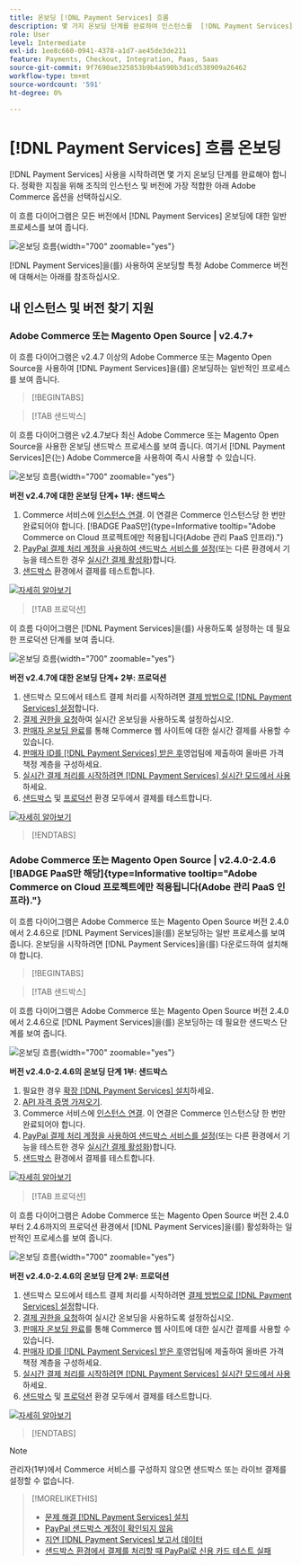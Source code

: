 ```yaml
---
title: 온보딩 [!DNL Payment Services] 흐름
description: 몇 가지 온보딩 단계를 완료하여 인스턴스를  [!DNL Payment Services] 기능과 연결하십시오.
role: User
level: Intermediate
exl-id: 1ee8c660-0941-4378-a1d7-ae45de3de211
feature: Payments, Checkout, Integration, Paas, Saas
source-git-commit: 9f7690ae325853b9b4a590b3d1cd538909a26462
workflow-type: tm+mt
source-wordcount: '591'
ht-degree: 0%

---
```


# [!DNL Payment Services] 흐름 온보딩

[!DNL Payment Services] 사용을 시작하려면 몇 가지 온보딩 단계를 완료해야 합니다. 정확한 지침을 위해 조직의 인스턴스 및 버전에 가장 적합한 아래 Adobe Commerce 옵션을 선택하십시오.

이 흐름 다이어그램은 모든 버전에서 [!DNL Payment Services] 온보딩에 대한 일반 프로세스를 보여 줍니다.

![온보딩 흐름](assets/flow-payment-services.png){width="700" zoomable="yes"}

[!DNL Payment Services]을(를) 사용하여 온보딩할 특정 Adobe Commerce 버전에 대해서는 아래를 참조하십시오.

## 내 인스턴스 및 버전 찾기 지원

### Adobe Commerce 또는 Magento Open Source | v2.4.7+

이 흐름 다이어그램은 v2.4.7 이상의 Adobe Commerce 또는 Magento Open Source을 사용하여 [!DNL Payment Services]을(를) 온보딩하는 일반적인 프로세스를 보여 줍니다.

>[!BEGINTABS]

>[!TAB 샌드박스]

이 흐름 다이어그램은 v2.4.7보다 최신 Adobe Commerce 또는 Magento Open Source을 사용한 온보딩 샌드박스 프로세스를 보여 줍니다. 여기서 [!DNL Payment Services]은(는) Adobe Commerce을 사용하여 즉시 사용할 수 있습니다.

![온보딩 흐름](assets/flow-sandbox-configuration-onboarding-2.4.7.png){width="700" zoomable="yes"}

**버전 v2.4.7에 대한 온보딩 단계+ 1부: 샌드박스**

1. Commerce 서비스에 [인스턴스 연결](connect.md#configure-commerce-services). 이 연결은 Commerce 인스턴스당 한 번만 완료되어야 합니다. [!BADGE PaaS만]{type=Informative tooltip="Adobe Commerce on Cloud 프로젝트에만 적용됩니다(Adobe 관리 PaaS 인프라)."}
1. [PayPal 결제 처리 계정을 사용하여 샌드박스 서비스를 설정](sandbox.md#enable-sandbox-testing)(또는 다른 환경에서 기능을 테스트한 경우 [실시간 결제 활성화](sandbox.md#enable-live-payments))합니다.
1. [샌드박스](sandbox.md#test-in-sandbox-environment) 환경에서 결제를 테스트합니다.

[![자세히 알아보기](assets/learn-more-button.svg)](https://helpx.adobe.com/kr/legal/product-descriptions/payment-services-for-Adobe-Commerce-and-Magento-Open-Source-On-demand-Services.html)

>[!TAB 프로덕션]

이 흐름 다이어그램은 [!DNL Payment Services]을(를) 사용하도록 설정하는 데 필요한 프로덕션 단계를 보여 줍니다.

![온보딩 흐름](assets/flow-production-payment-services.png){width="700" zoomable="yes"}

**버전 v2.4.7에 대한 온보딩 단계+ 2부: 프로덕션**

1. 샌드박스 모드에서 테스트 결제 처리를 시작하려면 [결제 방법으로  [!DNL Payment Services] 설정](production.md#set-payment-services-as-payment-method)합니다.
1. [결제 권한을 요청](production.md#request-payments-entitlement-from-adobe)하여 실시간 온보딩을 사용하도록 설정하십시오.
1. [판매자 온보딩 완료](production.md#complete-merchant-onboarding)를 통해 Commerce 웹 사이트에 대한 실시간 결제를 사용할 수 있습니다.
1. [판매자 ID를  [!DNL Payment Services] 받은 후](production.md#configure-pricing-tier)영업팀에 제출하여 올바른 가격 책정 계층을 구성하세요.
1. [실시간 결제 처리를 시작하려면 [!DNL Payment Services] 실시간 모드에서 사용](production.md#enable-live-payments)하세요.
1. [샌드박스](sandbox.md#test-in-sandbox-environment) 및 [프로덕션](production.md#test-in-production) 환경 모두에서 결제를 테스트합니다.

[![자세히 알아보기](assets/learn-more-button.svg)](production.md)

>[!ENDTABS]

### Adobe Commerce 또는 Magento Open Source | v2.4.0-2.4.6 [!BADGE PaaS만 해당]{type=Informative tooltip="Adobe Commerce on Cloud 프로젝트에만 적용됩니다(Adobe 관리 PaaS 인프라)."}

이 흐름 다이어그램은 Adobe Commerce 또는 Magento Open Source 버전 2.4.0에서 2.4.6으로 [!DNL Payment Services]을(를) 온보딩하는 일반 프로세스를 보여 줍니다. 온보딩을 시작하려면 [!DNL Payment Services]을(를) 다운로드하여 설치해야 합니다.

>[!BEGINTABS]

>[!TAB 샌드박스]

이 흐름 다이어그램은 Adobe Commerce 또는 Magento Open Source 버전 2.4.0에서 2.4.6으로 [!DNL Payment Services]을(를) 온보딩하는 데 필요한 샌드박스 단계를 보여 줍니다.

![온보딩 흐름](assets/flow-sandbox-installation-configuration-onboarding-2.4.0.png){width="700" zoomable="yes"}

**버전 v2.4.0-2.4.6의 온보딩 단계 1부: 샌드박스**

1. 필요한 경우 [확장 [!DNL Payment Services] 설치](install.md#get-payment-services)하세요.
1. [API 자격 증명 가져오기](connect.md#obtain-api-credentials).
1. Commerce 서비스에 [인스턴스 연결](connect.md#configure-commerce-services). 이 연결은 Commerce 인스턴스당 한 번만 완료되어야 합니다.
1. [PayPal 결제 처리 계정을 사용하여 샌드박스 서비스를 설정](sandbox.md#enable-sandbox-testing)(또는 다른 환경에서 기능을 테스트한 경우 [실시간 결제 활성화](sandbox.md#enable-live-payments))합니다.
1. [샌드박스](sandbox.md#test-in-sandbox-environment) 환경에서 결제를 테스트합니다.

[![자세히 알아보기](assets/learn-more-button.svg)](https://helpx.adobe.com/kr/legal/product-descriptions/payment-services-for-Adobe-Commerce-and-Magento-Open-Source-On-demand-Services.html)

>[!TAB 프로덕션]

이 흐름 다이어그램은 Adobe Commerce 또는 Magento Open Source 버전 2.4.0부터 2.4.6까지의 프로덕션 환경에서 [!DNL Payment Services]을(를) 활성화하는 일반적인 프로세스를 보여 줍니다.

![온보딩 흐름](assets/flow-production-payment-services.png){width="700" zoomable="yes"}

**버전 v2.4.0-2.4.6의 온보딩 단계 2부: 프로덕션**

1. 샌드박스 모드에서 테스트 결제 처리를 시작하려면 [결제 방법으로  [!DNL Payment Services] 설정](production.md#set-payment-services-as-payment-method)합니다.
1. [결제 권한을 요청](production.md#request-payments-entitlement-from-adobe)하여 실시간 온보딩을 사용하도록 설정하십시오.
1. [판매자 온보딩 완료](production.md#complete-merchant-onboarding)를 통해 Commerce 웹 사이트에 대한 실시간 결제를 사용할 수 있습니다.
1. [판매자 ID를  [!DNL Payment Services] 받은 후](production.md#configure-pricing-tier)영업팀에 제출하여 올바른 가격 책정 계층을 구성하세요.
1. [실시간 결제 처리를 시작하려면 [!DNL Payment Services] 실시간 모드에서 사용](production.md#enable-live-payments)하세요.
1. [샌드박스](sandbox.md#test-in-sandbox-environment) 및 [프로덕션](production.md#test-in-production) 환경 모두에서 결제를 테스트합니다.

[![자세히 알아보기](assets/learn-more-button.svg)](onboard.md)

>[!ENDTABS]

>[!NOTE]
>
>관리자(1부)에서 Commerce 서비스를 구성하지 않으면 샌드박스 또는 라이브 결제를 설정할 수 없습니다.

>[!MORELIKETHIS]
>
> * [문제 해결 [!DNL Payment Services] 설치](https://experienceleague.adobe.com/docs/commerce-knowledge-base/kb/troubleshooting/payments/payservices-install.html?lang=ko)
> * [PayPal 샌드박스 계정이 확인되지 않음](https://experienceleague.adobe.com/docs/commerce-knowledge-base/kb/troubleshooting/payments/payservices-paypal-acct.html?lang=ko)
> * [지연 [!DNL Payment Services] 보고서 데이터](https://experienceleague.adobe.com/docs/commerce-knowledge-base/kb/troubleshooting/payments/payservices-report-info-delayed.html?lang=ko)
> * [샌드박스 환경에서 결제를 처리할 때 PayPal로 신용 카드 테스트 실패](https://experienceleague.adobe.com/docs/commerce-knowledge-base/kb/troubleshooting/payments/payservices-cc-sandbox-failure.html?lang=ko)